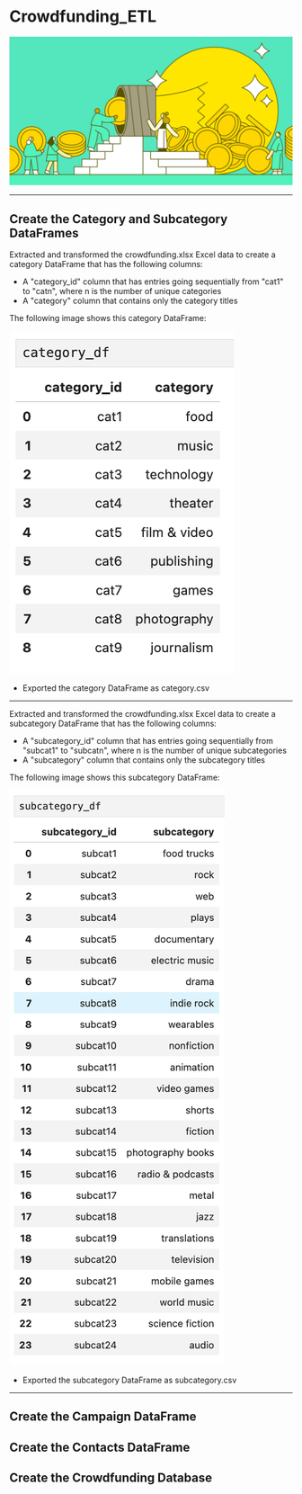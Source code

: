 # Crowdfunding_ETL

![crowdfunding](https://github.com/epsilonite/Crowdfunding_ETL/blob/main/images/crowdfunding.webp)

---

## Create the Category and Subcategory DataFrames

Extracted and transformed the crowdfunding.xlsx Excel data to create a category DataFrame that has the following columns:
  - A "category_id" column that has entries going sequentially from "cat1" to "catn", where n is the number of unique categories
  - A "category" column that contains only the category titles

The following image shows this category DataFrame:

![category](https://github.com/epsilonite/Crowdfunding_ETL/blob/main/images/category.png)

  - Exported the category DataFrame as category.csv

---

Extracted and transformed the crowdfunding.xlsx Excel data to create a subcategory DataFrame that has the following columns:
  - A "subcategory_id" column that has entries going sequentially from "subcat1" to "subcatn", where n is the number of unique subcategories
  - A "subcategory" column that contains only the subcategory titles

The following image shows this subcategory DataFrame:

![subcategory](https://github.com/epsilonite/Crowdfunding_ETL/blob/main/images/subcatgeory.png)

  - Exported the subcategory DataFrame as subcategory.csv

---

## Create the Campaign DataFrame
## Create the Contacts DataFrame
## Create the Crowdfunding Database

